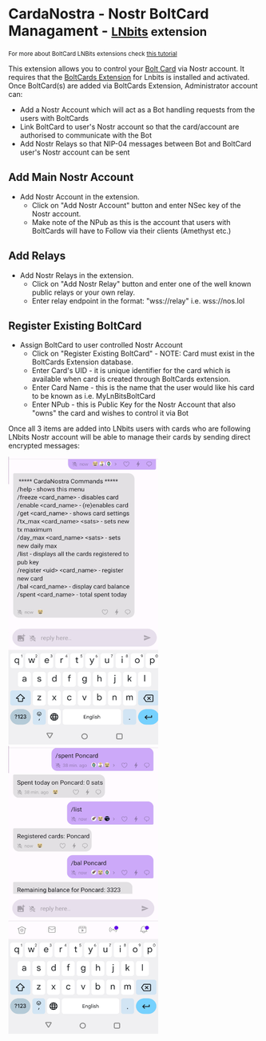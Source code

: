 # CardaNostra - Nostr BoltCard Managament - <small>[LNbits](https://github.com/lnbits/lnbits) extension</small>
<small>For more about BoltCard LNBits extensions check [this tutorial](https://youtu.be/_sW7miqaXJc)</small>


This extension allows you to control your [Bolt Card](https://github.com/boltcard) via Nostr account. 
It requires that the [BoltCards Extension](https://github.com/lnbits/boltcards) for Lnbits is installed and activated.
Once BoltCard(s) are added via BoltCards Extension, Administrator account can:
- Add a Nostr Account which will act as a Bot handling requests from the users with BoltCards
- Link BoltCard to user's Nostr account so that the card/account are authorised to communicate with the Bot
- Add Nostr Relays so that NIP-04 messages between Bot and BoltCard user's Nostr account can be sent


## Add Main Nostr Account

- Add Nostr Account in the extension.
    - Click on "Add Nostr Account" button and enter NSec key of the Nostr account.
    - Make note of the NPub as this is the account that users with BoltCards will have to Follow via their clients (Amethyst etc.)

## Add Relays

- Add Nostr Relays in the extension.
    - Click on "Add Nostr Relay" button and enter one of the well known public relays or your own relay.
    - Enter relay endpoint in the format: "wss://relay" i.e. wss://nos.lol
  
## Register Existing BoltCard

- Assign BoltCard to user controlled Nostr Account
    - Click on "Register Existing BoltCard" - NOTE: Card must exist in the BoltCards Extension database.
    - Enter Card's UID - it is unique identifier for the card which is available when card is created through BoltCards extension.
    - Enter Card Name - this is the name that the user would like his card to be known as i.e. MyLnBitsBoltCard
    - Enter NPub - this is Public Key for the Nostr Account that also "owns" the card and wishes to control it via Bot
    
Once all 3 items are added into LNbits users with cards who are following LNbits Nostr account will be able to manage their cards by sending direct encrypted messages:
<p float="left">
<img src= "https://github.com/ponthief/cardanostra/blob/main/static/cardanostra_menu.jpg" width="300" height="575">
<img src= "https://github.com/ponthief/cardanostra/blob/main/static/cardanostra_commands.jpg" width="300" height="575">
</p>